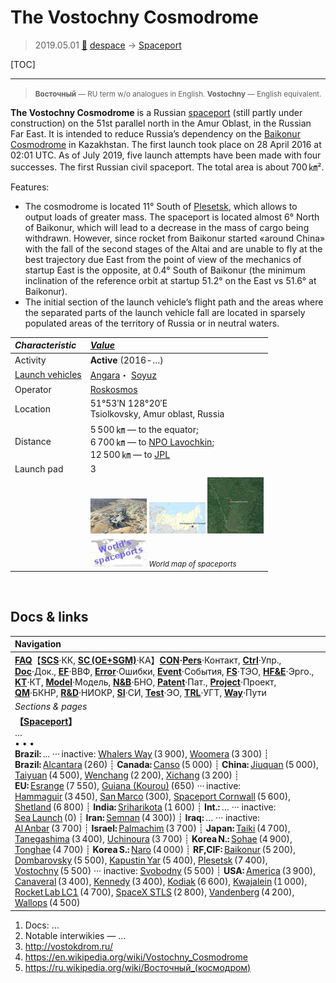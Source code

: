 # The Vostochny Cosmodrome
> 2019.05.01 [🚀](../index/index.md) [despace](index.md) → [Spaceport](spaceport.md)

[TOC]

---

> <small>**Восточный** — RU term w/o analogues in English. **Vostochny** — English equivalent.</small>

**The Vostochny Cosmodrome** is a Russian [spaceport](spaceport.md) (still partly under construction) on the 51st parallel north in the Amur Oblast, in the Russian Far East. It is intended to reduce Russia’s dependency on the [Baikonur Cosmodrome](baikonur.md) in Kazakhstan. The first launch took place on 28 April 2016 at 02:01 UTC. As of July 2019, five launch attempts have been made with four successes. The first Russian civil spaceport. The total area is about 700 ㎞².

Features:

   - The cosmodrome is located 11° South of [Plesetsk](plesetsk.md), which allows to output loads of greater mass. The spaceport is located almost 6° North of Baikonur, which will lead to a decrease in the mass of cargo being withdrawn. However, since rocket from Baikonur started «around China» with the fall of the second stages of the Altai and are unable to fly at the best trajectory due East from the point of view of the mechanics of startup East is the opposite, at 0.4° South of Baikonur (the minimum inclination of the reference orbit at startup 51.2° on the East vs 51.6° at Baikonur).
   - The initial section of the launch vehicle’s flight path and the areas where the separated parts of the launch vehicle fall are located in sparsely populated areas of the territory of Russia or in neutral waters.

|*Characteristic*|*[Value](si.md)*|
|:--|:--|
|Activity|**Active** (2016 ‑ …)|
|[Launch vehicles](lv.md)|[Angara](angara.md)・ [Soyuz](soyuz.md)|
|Operator|[Roskosmos](zz_roskosmos.md)|
|Location|51°53′N 128°20′E<br> Tsiolkovsky, Amur oblast, Russia|
|Distance|5 500 ㎞ — to the equator;<br> 6 700 ㎞ — to [NPO Lavochkin](zz_lav.md);<br> 12 500 ㎞ — to [JPL](zz_jpl.md)|
|Launch pad|3|
| |[![](f/spaceport/vostochny/pic1_thumb.jpg)](f/spaceport/vostochny/pic1.jpg)  [![](f/spaceport/vostochny/map1_thumb.jpg)](f/spaceport/vostochny/map1.png)   [![](f/spaceport/vostochny/map2_thumb.jpg)](f/spaceport/vostochny/map2.jpg)|
| |[![](f/spaceport/map_world_spaceport_location_thumb.jpg)](f/spaceport/map_world_spaceport_location.jpg) <small>*World map of spaceports*</small>|



<p style="page-break-after:always"> </p>

## Docs & links
|Navigation|
|:--|
|**[FAQ](faq.md)**【**[SCS](scs.md)**·КК, **[SC (OE+SGM)](sc.md)**·КА】**[CON](contact.md)·[Pers](person.md)**·Контакт, **[Ctrl](control.md)**·Упр., **[Doc](doc.md)**·Док., **[EF](ef.md)**·ВВФ, **[Error](error.md)**·Ошибки, **[Event](event.md)**·События, **[FS](fs.md)**·ТЭО, **[HF&E](hfe.md)**·Эрго., **[KT](kt.md)**·КТ, **[Model](model.md)**·Модель, **[N&B](nnb.md)**·БНО, **[Patent](патент.md)**·Пат., **[Project](project.md)**·Проект, **[QM](qm.md)**·БКНР, **[R&D](rnd.md)**·НИОКР, **[SI](si.md)**·СИ, **[Test](test.md)**·ЭО, **[TRL](trl.md)**·УГТ, **[Way](way.md)**·Пути|
|*Sections & pages*|
|**【[Spaceport](spaceport.md)】**<br> … <br>• • •<br> **Brazil:** ... ··· inactive: [Whalers Way](whalers_way.md) (3 900), [Woomera](woomera.md) (3 300) ┊ **Brazil:** [Alcantara](alcantara.md) (260) ┊ **Canada:** [Canso](canso.md) (5 000) ┊ **China:** [Jiuquan](jiuquan.md) (5 000), [Taiyuan](taiyuan.md) (4 500), [Wenchang](wenchang.md) (2 200), [Xichang](xichang.md) (3 200) ┊ **EU:** [Esrange](esrange.md) (7 550), [Guiana (Kourou)](kourou.md) (650) ··· inactive: [Hammaguir](hammaguir.md) (3 450), [San Marco](san_marco.md) (300), [Spaceport Cornwall](sp_cornwall.md) (5 600), [Shetland](shetland_sc.md) (6 800) ┊ **India:** [Sriharikota](sriharikota.md) (1 600) ┊ **Int.:** … ··· inactive: [Sea Launch](sea_launch.md) (0) ┊ **Iran:** [Semnan](semnan.md) (4 300)) ┊ **Iraq:** … ··· inactive: [Al Anbar](al_anbar.md) (3 700) ┊ **Israel:** [Palmachim](palmachim.md) (3 700) ┊ **Japan:** [Taiki](taiki.md) (4 700), [Tanegashima](tanegashima.md) (3 400), [Uchinoura](uchinoura.md) (3 700) ┊ **Korea N.:** [Sohae](sohae.md) (4 900), [Tonghae](tonghae.md) (4 700) ┊ **Korea S.:** [Naro](naro.md) (4 000) ┊ **RF,CIF:** [Baikonur](baikonur.md) (5 200), [Dombarovsky](dombarovsky.md) (5 500), [Kapustin Yar](kapustin_yar.md) (5 400), [Plesetsk](plesetsk.md) (7 400), [Vostochny](vostochny.md) (5 500) ··· inactive: [Svobodny](svobodny.md) (5 500) ┊ **USA:** [America](america.md) (3 900), [Canaveral](canaveral.md) (3 400), [Kennedy](kennedy.md) (3 400), [Kodiak](kodiak.md) (6 600), [Kwajalein](kwajalein.md) (1 000), [Rocket Lab LC1](rocket_lab_lc1.md) (4 700), [SpaceX STLS](spacex_stls.md) (2 800), [Vandenberg](vandenberg.md) (4 200), [Wallops](wallops.md) (4 500)|

   1. Docs: …
   1. Notable interwikies — …
   1. <http://vostokdrom.ru/>
   1. <https://en.wikipedia.org/wiki/Vostochny_Cosmodrome>
   1. <https://ru.wikipedia.org/wiki/Восточный_(космодром)>
